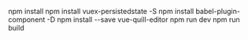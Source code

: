 npm install
npm install vuex-persistedstate -S
npm install babel-plugin-component -D
npm install --save vue-quill-editor
npm run dev
npm run build